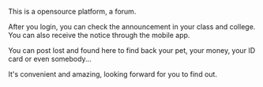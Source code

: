 This is a opensource platform, a forum.

After you login, you can check the announcement in your class and college. You can also receive the notice through the mobile app.

You can post lost and found here to find back your pet, your money, your ID card or even somebody...

It's convenient and amazing, looking forward for you to find out.